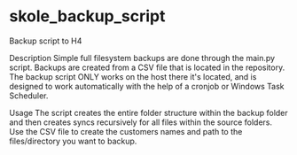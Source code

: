 # skole_backup_script
Backup script to H4

Description
Simple full filesystem backups are done through the main.py script. Backups are created from a CSV file that is located in the repository. The backup script ONLY works on the host there it's located, and is designed to work automatically with the help of a cronjob or Windows Task Scheduler. 

Usage
The script creates the entire folder structure within the backup folder and then creates syncs recursively for all files within the source folders. Use the CSV file to create the customers names and path to the files/directory you want to backup.
